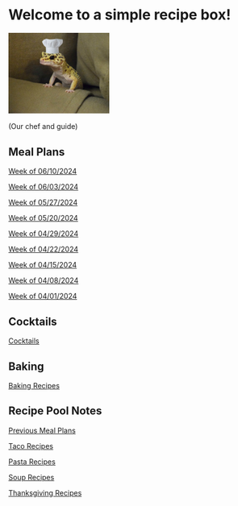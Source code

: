 # Welcome to a simple recipe box!

<img src="./lizard_chef.jpg" alt="Our Hero" width="200"/>

(Our chef and guide) 

## Meal Plans

[Week of 06/10/2024](./mealplan20240610.md)

[Week of 06/03/2024](./mealplan20240603.md)

[Week of 05/27/2024](./mealplan20240527.md)

[Week of 05/20/2024](./mealplan20240520.md)

[Week of 04/29/2024](./mealplan20240429.md)

[Week of 04/22/2024](./mealplan20240422.md)

[Week of 04/15/2024](./mealplan20240415.md)

[Week of 04/08/2024](./mealplan20240408.md)

[Week of 04/01/2024](./mealplan20240401.md)

## Cocktails

[Cocktails](./CockTailIndex.md)

## Baking

[Baking Recipes](./BakingIndex.md)

## Recipe Pool Notes

[Previous Meal Plans](./PreviousMealPlansIndex.md)

[Taco Recipes](./TacoRecipeIdeas.md)

[Pasta Recipes](./PastaRecipeIdeas.md)

[Soup Recipes](./SoupIndex.md)

[Thanksgiving Recipes](./ThanksgivingIndex.md)